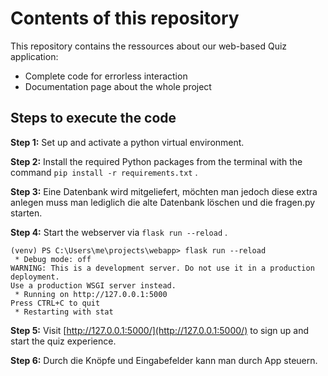 # Contents of this repository

This repository contains the ressources about our  web-based Quiz application:

+ Complete code for errorless interaction
+ Documentation page about the whole project

## Steps to execute the code

**Step 1:** Set up and activate a python virtual environment.

**Step 2:** Install the required Python packages from the terminal with the command `pip install -r requirements.txt` .

**Step 3:** Eine Datenbank wird mitgeliefert, möchten man jedoch diese extra anlegen muss man lediglich die alte Datenbank löschen und die fragen.py starten. 

**Step 4:** Start the webserver via `flask run --reload` .

```shell
(venv) PS C:\Users\me\projects\webapp> flask run --reload
 * Debug mode: off
WARNING: This is a development server. Do not use it in a production deployment.
Use a production WSGI server instead.
 * Running on http://127.0.0.1:5000
Press CTRL+C to quit
 * Restarting with stat
```
**Step 5:** Visit [http://127.0.0.1:5000/](http://127.0.0.1:5000/) to sign up and start the quiz experience.

**Step 6:** Durch die Knöpfe und Eingabefelder kann man durch App steuern. 